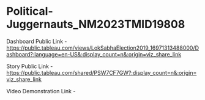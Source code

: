 # Political-Juggernauts_NM2023TMID19808

Dashboard Public Link - https://public.tableau.com/views/LokSabhaElection2019_16971313488000/Dashboard?:language=en-US&:display_count=n&:origin=viz_share_link

Story Public Link - https://public.tableau.com/shared/PSW7CF7GW?:display_count=n&:origin=viz_share_link

Video Demonstration Link -
